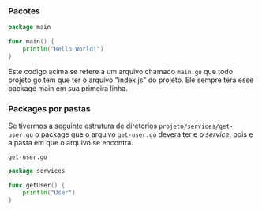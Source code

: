 ### Pacotes

```go
package main

func main() {
    println("Hello World!")
}
```

Este codigo acima se refere a um arquivo chamado `main.go` que todo projeto go tem que ter o arquivo "index.js" do projeto. Ele sempre tera esse package main em sua primeira linha.

### Packages por pastas

Se tivermos a seguinte estrutura de diretorios `projeto/services/get-user.go` o package que o arquivo `get-user.go` devera ter e o *service*, pois e a pasta em que o arquivo se encontra.

`get-user.go`

```go
package services

func getUser() {
    println("User")
}
```